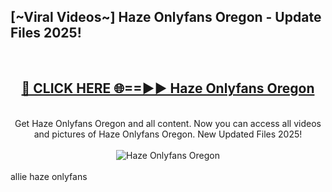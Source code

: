 <h2>[~Viral Videos~] Haze Onlyfans Oregon - Update Files 2025!</h2>
<br>
<div align="center">
<h2><a href="https://betterlinks.top/A2PfLJ" rel="nofollow">🔴 CLICK HERE 🌐==►► Haze Onlyfans Oregon</a></h2>
<br>
Get Haze Onlyfans Oregon and all content. Now you can access all videos and pictures of Haze Onlyfans Oregon. New Updated Files 2025!
<br>
<br>
<a href="https://betterlinks.top/A2PfLJ" rel="nofollow" data-target="animated-image.originalLink"><img src="https://i.ibb.co.com/WyWwxjT/player-gif2.gif" alt="Haze Onlyfans Oregon" style="max-width: 100%; display: inline-block;" data-target="animated-image.originalImage"></a>
</div>
<br>
allie haze onlyfans